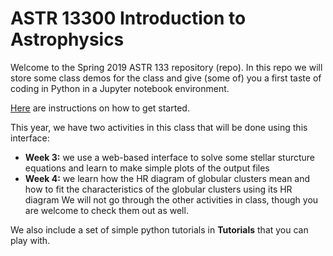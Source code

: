 # ASTR 13300 Introduction to Astrophysics

Welcome to the Spring 2019 ASTR 133 repository (repo). In this repo we will store some class demos for the class and give (some of) you a first taste of coding in Python in a Jupyter notebook environment.

[Here](Setting_up_on_midway_and_jupyter.pdf) are instructions on how to get started. 

This year, we have two activities in this class that will be done using this interface: 
* **Week 3:** we use a web-based interface to solve some stellar sturcture equations and learn to make simple plots of the output files
* **Week 4:** we learn how the HR diagram of globular clusters mean and how to fit the characteristics of the globular clusters using its HR diagram 
We will not go through the other activities in class, though you are welcome to check them out as well.

We also include a set of simple python tutorials in **Tutorials** that you can play with.

